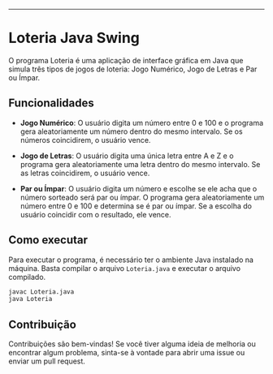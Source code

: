 ---

# Loteria Java Swing

O programa Loteria é uma aplicação de interface gráfica em Java que simula três tipos de jogos de loteria: Jogo Numérico, Jogo de Letras e Par ou Ímpar.

## Funcionalidades

- **Jogo Numérico**: O usuário digita um número entre 0 e 100 e o programa gera aleatoriamente um número dentro do mesmo intervalo. Se os números coincidirem, o usuário vence.
  
- **Jogo de Letras**: O usuário digita uma única letra entre A e Z e o programa gera aleatoriamente uma letra dentro do mesmo intervalo. Se as letras coincidirem, o usuário vence.

- **Par ou Ímpar**: O usuário digita um número e escolhe se ele acha que o número sorteado será par ou ímpar. O programa gera aleatoriamente um número entre 0 e 100 e determina se é par ou ímpar. Se a escolha do usuário coincidir com o resultado, ele vence.

## Como executar

Para executar o programa, é necessário ter o ambiente Java instalado na máquina. Basta compilar o arquivo `Loteria.java` e executar o arquivo compilado.

```bash
javac Loteria.java
java Loteria
```

## Contribuição

Contribuições são bem-vindas! Se você tiver alguma ideia de melhoria ou encontrar algum problema, sinta-se à vontade para abrir uma issue ou enviar um pull request.
